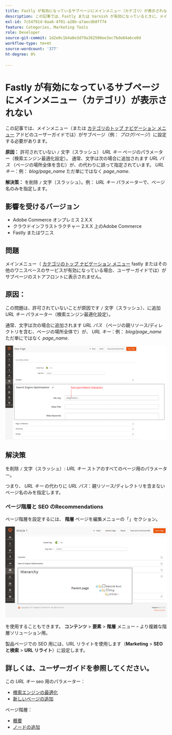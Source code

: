 ```yaml
---
title: Fastly が有効になっているサブページにメインメニュー（カテゴリ）が表示されない
description: この記事では、Fastly または Varnish が有効になっているときに、メインメニュー（またはユーザーガイドの [ カテゴリトップナビゲーションメニュー ] （https://experienceleague.adobe.com/docs/commerce-admin/catalog/catalog/navigation/navigation-top.html））がサブページのストアフロント（例：*blog/page*）に表示されない問題を修正しました。
exl-id: 7c54791d-8aa6-4f01-a28b-a7aecdb8ff74
feature: Categories, Marketing Tools
role: Developer
source-git-commit: 1d2e0c1b4a8e3d79a362500ee3ec7bde84a6ce0d
workflow-type: tm+mt
source-wordcount: '377'
ht-degree: 0%

---
```


# Fastly が有効になっているサブページにメインメニュー（カテゴリ）が表示されない

この記事では、メインメニュー（または [カテゴリのトップ ナビゲーション メニュー](/docs/commerce-admin/catalog/catalog/navigation/navigation-top.html) アドビのユーザーガイドでは）がサブページ（例： *ブログ/ページ*）に設定する必要があります。

**原因：** 許可されていない `/` 文字（スラッシュ） *URL キー* ページのパラメーター（検索エンジン最適化設定）。 通常、文字は次の場合に追加されます *URL パス* （ページの場所全体を含む）が、の代わりに誤って指定されています。 *URL キー*：例： *blog/page\_name* ただ単にではなく *page\_name*.

**解決策：** を削除 `/` 文字（スラッシュ）。例： *URL キー* パラメーターで、ページ名のみを指定します。

## 影響を受けるバージョン

* Adobe Commerce オンプレミス 2.X.X
* クラウドインフラストラクチャー 2.X.X 上のAdobe Commerce
* Fastly またはワニス

## 問題

メインメニュー（ [カテゴリのトップ ナビゲーション メニュー](/docs/commerce-admin/catalog/catalog/navigation/navigation-top.html) fastly またはその他のワニスベースのサービスが有効になっている場合、ユーザーガイドでは）がサブページのストアフロントに表示されません。

## 原因：

この問題は、許可されていないことが原因です `/` 文字（スラッシュ）、に追加 *URL キー* パラメーター（検索エンジン最適化設定）。

通常、文字は次の場合に追加されます *URL パス* （ページの親リソース/ディレクトリを含む、ページの場所全体で）が、 *URL キー*：例： *blog/page\_name* ただ単にではなく *page\_name*.

![SEO 設定用の URL キーパラメーター](assets/seo_url_key.png)

## 解決策

を削除 `/` 文字（スラッシュ）: *URL キー* ストアのすべてのページ用のパラメーター。

つまり、 *URL キー* の代わりに *URL パス*：親リソース/ディレクトリを含まないページ名のみを指定します。

### ページ階層と SEO のRecommendations

ページ階層を設定するには、 **階層** ページを編集メニューの「」セクション。

![階層設定](assets/hierarchy_hr.png)

を使用することもできます。 **コンテンツ** > **要素** > **階層** メニュー – より複雑な階層ソリューション用。

製品ページでの SEO 用には、URL リライトを使用します（**Marketing** > **SEO と検索** > **URL リライト**）に設定します。

## 詳しくは、ユーザーガイドを参照してください。

この *URL キー* seo 用のパラメーター：

* [検索エンジンの最適化](/docs/commerce-admin/catalog/categories/create/categories-search-engine-optimization.html)
* [新しいページの追加](/docs/commerce-admin/content-design/elements/pages/page-add.html)

ページ階層：

* [概要](/docs/commerce-admin/content-design/elements/pages/page-hierarchy.html)
* [ノードの追加](/docs/commerce-admin/content-design/elements/pages/page-hierarchy.html#add-a-hierarchy-node)
